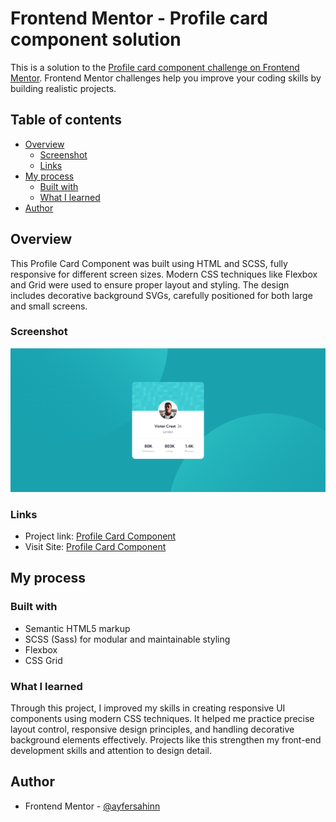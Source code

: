 # Frontend Mentor - Profile card component solution

This is a solution to the [Profile card component challenge on Frontend Mentor](https://www.frontendmentor.io/challenges/profile-card-component-cfArpWshJ). Frontend Mentor challenges help you improve your coding skills by building realistic projects.

## Table of contents

- [Overview](#overview)
  - [Screenshot](#screenshot)
  - [Links](#links)
- [My process](#my-process)
  - [Built with](#built-with)
  - [What I learned](#what-i-learned)
- [Author](#author)

## Overview

This Profile Card Component was built using HTML and SCSS, fully responsive for different screen sizes. Modern CSS techniques like Flexbox and Grid were used to ensure proper layout and styling. The design includes decorative background SVGs, carefully positioned for both large and small screens.

### Screenshot

![](profile-card-component.png)

### Links

- Project link: [Profile Card Component](https://github.com/ayfersahinn/frontend-mentor-projects/tree/main/profile-card-component)
- Visit Site: [Profile Card Component](https://ayfersahinn.github.io/frontend-mentor-projects/profile-card-component)

## My process

### Built with

- Semantic HTML5 markup
- SCSS (Sass) for modular and maintainable styling
- Flexbox
- CSS Grid

### What I learned

Through this project, I improved my skills in creating responsive UI components using modern CSS techniques. It helped me practice precise layout control, responsive design principles, and handling decorative background elements effectively. Projects like this strengthen my front-end development skills and attention to design detail.

## Author

- Frontend Mentor - [@ayfersahinn](https://www.frontendmentor.io/profile/ayfersahinn)
